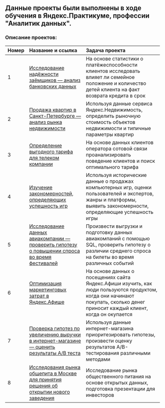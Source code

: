 ## Данные проекты были выполнены в ходе обучения в Яндекс.Практикуме, профессии "Аналитик данных".

### Описание проектов:

|Номер|Название и ссылка	      |Задача проекта                                        |
|:----|:------------------------|:-----------------------------------------------------|
|1|[Исследование надёжности заёмщиков — анализ банковских данных](https://github.com/dzhohal/yandex-practicum-projects/blob/main/bank_scoring/bank.ipynb)|На основе статистики о платёжеспособности клиентов исследовать влияет ли семейное положение и количество детей клиента на факт возврата кредита в срок|
|2|[Продажа квартир в Санкт-Петербурге — анализ рынка недвижимости](https://github.com/dzhohal/yandex-practicum-projects/blob/main/estate%20market/estate.ipynb)|Используя данные сервиса Яндекс.Недвижимость, определить рыночную стоимость объектов недвижимости и типичные параметры квартир|
|3|[Определение выгодного тарифа для телеком компании](https://github.com/dzhohal/yandex-practicum-projects/blob/main/telecom/telecom.ipynb)|На основе данных клиентов оператора сотовой связи проанализировать поведение клиентов и поиск оптимального тарифа|
|4|[Изучение закономерностей, определяющих успешность игр](https://github.com/dzhohal/yandex-practicum-projects/blob/main/gamedev/gamedev.ipynb)|Используя исторические данные о продажах компьютерных игр, оценки пользователей и экспертов, жанры и платформы, выявить закономерности, определяющие успешность игры|
|5|[Исследование данных авиакомпании — проверить гипотезу о повышении спроса во время фестивалей](https://github.com/dzhohal/yandex-practicum-projects/blob/main/avia/avia.ipynb)|Произвести выгрузки и подготовку данных авиакомпаний с помощью SQL, проверить гипотезу о различии среднего спроса на билеты во время различных событий|
|6|[Оптимизация маркетинговых затрат в Яндекс.Афише](https://github.com/dzhohal/yandex-practicum-projects/blob/main/afisha/afisha.ipynb)|На основе данных о посещениях сайта Яндекс.Афиши изучить, как люди пользуются продуктом, когда они начинают покупать, сколько денег приносит каждый клиент, когда он окупается|
|7|[Проверка гипотез по увеличению выручки в интернет-магазине — оценить результаты A/B теста](https://github.com/dzhohal/yandex-practicum-projects/blob/main/AB%20test/AB%20test.ipynb)|Используя данные интернет-магазина приоритезировать гипотезы, произвести оценку результатов A/B-тестирования различными методами|
|8|[Исследования рынка общепита в Москве для принятия решения об открытии нового заведения](https://github.com/dzhohal/yandex-practicum-projects/blob/main/public%20catering/public_catering.ipynb)|Исследование рынка общественного питания на основе открытых данных, подготовка презентации для инвесторов|
